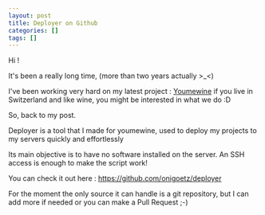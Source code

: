 ```yaml
---
layout: post
title: Deployer on Github
categories: []
tags: []
---
```

Hi !

It's been a really long time, (more than two years actually &gt;_&lt;)

I've been working very hard on my latest project : <a href="http://youmewine.ch">Youmewine</a> if you live in Switzerland and like wine, you might be interested in what we do :D

So, back to my post.

Deployer is a tool that I made for youmewine, used to deploy my projects to my servers quickly and effortlessly

Its main objective is to have no software installed on the server. An SSH access is enough to make the script work!

You can check it out here : <a href="https://github.com/onigoetz/deployer">https://github.com/onigoetz/deployer</a>

For the moment the only source it can handle is a git repository, but I can add more if needed or you can make a Pull Request ;-)
